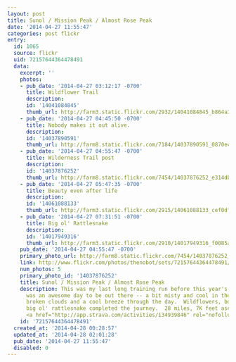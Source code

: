 ```yaml
---
layout: post
title: Sunol / Mission Peak / Almost Rose Peak
date: '2014-04-27 11:55:47'
categories: post flickr
entry:
  id: 1065
  source: flickr
  uid: 72157644364478491
  data:
    excerpt: ''
    photos:
    - pub_date: '2014-04-27 03:12:17 -0700'
      title: Wildflower Trail
      description: 
      id: '14041084845'
      thumb_url: http://farm3.static.flickr.com/2932/14041084845_b864a3e48c_s.jpg
    - pub_date: '2014-04-27 04:45:50 -0700'
      title: Nobody makes it out alive.
      description: 
      id: '14037890591'
      thumb_url: http://farm8.static.flickr.com/7184/14037890591_0870ec3071_s.jpg
    - pub_date: '2014-04-27 04:55:47 -0700'
      title: Wilderness Trail post
      description: 
      id: '14037876252'
      thumb_url: http://farm8.static.flickr.com/7454/14037876252_e314dbeb09_s.jpg
    - pub_date: '2014-04-27 05:47:35 -0700'
      title: Beauty even after life
      description: 
      id: '14061088133'
      thumb_url: http://farm3.static.flickr.com/2915/14061088133_cef0df6b55_s.jpg
    - pub_date: '2014-04-27 07:31:51 -0700'
      title: Big ol' Rattlesnake
      description: 
      id: '14017949316'
      thumb_url: http://farm3.static.flickr.com/2910/14017949316_f0085a0ff3_s.jpg
    pub_date: '2014-04-27 04:55:47 -0700'
    primary_photo_url: http://farm8.static.flickr.com/7454/14037876252_e314dbeb09_m.jpg
    link: http://www.flickr.com/photos/thenobot/sets/72157644364478491/
    num_photos: 5
    primary_photo_id: '14037876252'
    title: Sunol / Mission Peak / Almost Rose Peak
    description: This was my last long training run before this year's Ohlone 50K.  It
      was an awesome day to be out there -- a bit misty and cool in the morning, then
      broken clouds and a cool breeze through the day.  Wildflowers, bones, and a
      big ol' rattlesnake completed the journey.  28 miles, 7K feet ascent, 6h30m
      <a href="http://app.strava.com/activities/134939846" rel="nofollow">app.strava.com/activities/134939846</a>
    id: '72157644364478491'
  created_at: '2014-04-28 00:28:57'
  updated_at: '2014-04-28 02:01:28'
  pub_date: '2014-04-27 11:55:47'
  disabled: 0
---
```


